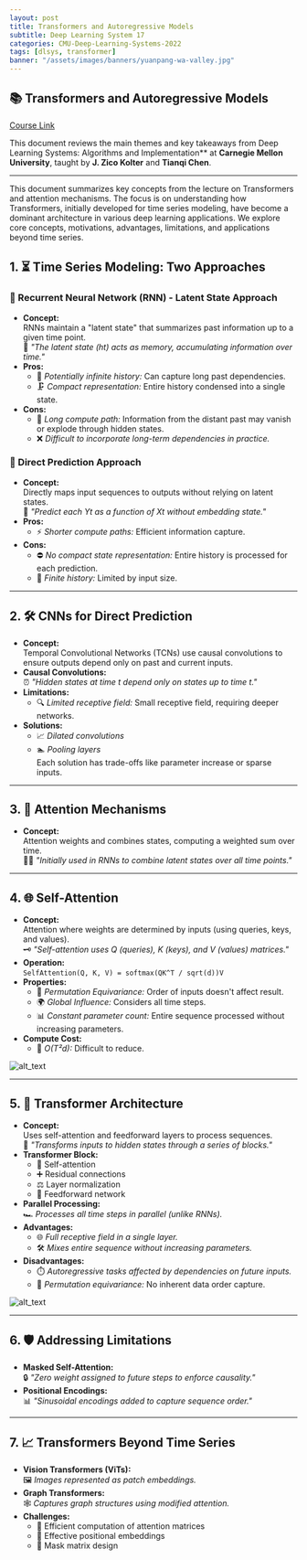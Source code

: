 ```yaml
---
layout: post
title: Transformers and Autoregressive Models
subtitle: Deep Learning System 17
categories: CMU-Deep-Learning-Systems-2022
tags: [dlsys, transformer]
banner: "/assets/images/banners/yuanpang-wa-valley.jpg"
---
```



## 📚 Transformers and Autoregressive Models

[Course Link](https://dlsyscourse.org/lectures/)

This document reviews the main themes and key takeaways from Deep Learning Systems: Algorithms and Implementation** at **Carnegie Mellon University**, taught by **J. Zico Kolter** and **Tianqi Chen**.

---


This document summarizes key concepts from the lecture on Transformers and attention mechanisms. The focus is on understanding how Transformers, initially developed for time series modeling, have become a dominant architecture in various deep learning applications. We explore core concepts, motivations, advantages, limitations, and applications beyond time series.

## 1. ⏳ Time Series Modeling: Two Approaches

### 🔄 Recurrent Neural Network (RNN) - Latent State Approach
- **Concept:**  
  RNNs maintain a "latent state" that summarizes past information up to a given time point.  
  🧩 _"The latent state (ht) acts as memory, accumulating information over time."_  
- **Pros:**  
  - 📜 _Potentially infinite history:_ Can capture long past dependencies.  
  - 🗜️ _Compact representation:_ Entire history condensed into a single state.  
- **Cons:**  
  - 🧮 _Long compute path:_ Information from the distant past may vanish or explode through hidden states.  
  - ❌ _Difficult to incorporate long-term dependencies in practice._  

### 🎯 Direct Prediction Approach
- **Concept:**  
  Directly maps input sequences to outputs without relying on latent states.  
  🧮 _"Predict each Yt as a function of Xt without embedding state."_  
- **Pros:**  
  - ⚡ _Shorter compute paths:_ Efficient information capture.  
- **Cons:**  
  - ⛔ _No compact state representation:_ Entire history is processed for each prediction.  
  - 📏 _Finite history:_ Limited by input size.  

---

## 2. 🛠️ CNNs for Direct Prediction
- **Concept:**  
  Temporal Convolutional Networks (TCNs) use causal convolutions to ensure outputs depend only on past and current inputs.  
- **Causal Convolutions:**  
  ⏰ _"Hidden states at time t depend only on states up to time t."_  
- **Limitations:**  
  - 🔍 _Limited receptive field:_ Small receptive field, requiring deeper networks.  
- **Solutions:**  
  - 📈 _Dilated convolutions_  
  - 🏊 _Pooling layers_  
  Each solution has trade-offs like parameter increase or sparse inputs.  

---

## 3. 🎯 Attention Mechanisms
- **Concept:**  
  Attention weights and combines states, computing a weighted sum over time.  
  🧑‍🏫 _"Initially used in RNNs to combine latent states over all time points."_  

---

## 4. 🌐 Self-Attention
- **Concept:**  
  Attention where weights are determined by inputs (using queries, keys, and values).  
  🗝️ _"Self-attention uses Q (queries), K (keys), and V (values) matrices."_  
- **Operation:**  
  ```SelfAttention(Q, K, V) = softmax(QK^T / sqrt(d))V```  
- **Properties:**  
  - 🔄 _Permutation Equivariance:_ Order of inputs doesn't affect result.  
  - 🌍 _Global Influence:_ Considers all time steps.  
  - 📊 _Constant parameter count:_ Entire sequence processed without increasing parameters.  
- **Compute Cost:**  
  - 💸 _O(T²d):_ Difficult to reduce.  

![alt_text](/assets/images/dlsys/17/1.png "image_tooltip")

---

## 5. 🚀 Transformer Architecture
- **Concept:**  
  Uses self-attention and feedforward layers to process sequences.  
  🔧 _"Transforms inputs to hidden states through a series of blocks."_  
- **Transformer Block:**  
  - 🔁 Self-attention  
  - ➕ Residual connections  
  - ⚖️ Layer normalization  
  - 🔨 Feedforward network  
- **Parallel Processing:**  
  🏎️ _Processes all time steps in parallel (unlike RNNs)._  
- **Advantages:**  
  - 🌐 _Full receptive field in a single layer._  
  - 🛠️ _Mixes entire sequence without increasing parameters._  
- **Disadvantages:**  
  - ⏱️ _Autoregressive tasks affected by dependencies on future inputs._  
  - 🔄 _Permutation equivariance:_ No inherent data order capture.  

![alt_text](/assets/images/dlsys/17/2.png "image_tooltip")

---

## 6. 🛡️ Addressing Limitations
- **Masked Self-Attention:**  
  🔒 _"Zero weight assigned to future steps to enforce causality."_  
- **Positional Encodings:**  
  📊 _"Sinusoidal encodings added to capture sequence order."_  

---

## 7. 📈 Transformers Beyond Time Series
- **Vision Transformers (ViTs):**  
  🖼️ _Images represented as patch embeddings._  
- **Graph Transformers:**  
  🕸️ _Captures graph structures using modified attention._  
- **Challenges:**  
  - 🧮 Efficient computation of attention matrices  
  - 📏 Effective positional embeddings  
  - 🧱 Mask matrix design  
